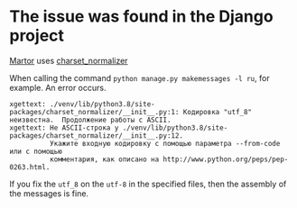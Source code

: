 # The issue was found in the Django project

[Martor](https://github.com/agusmakmun/django-markdown-editor) uses  [charset_normalizer](https://github.com/ousret/charset_normalizer)

When calling the command `python manage.py makemessages -l ru`, for example. An error occurs.

```
xgettext: ./venv/lib/python3.8/site-packages/charset_normalizer/__init__.py:1: Кодировка "utf_8" неизвестна.  Продолжение работы с ASCII.
xgettext: Не ASCII-строка у ./venv/lib/python3.8/site-packages/charset_normalizer/__init__.py:12.
          Укажите входную кодировку с помощью параметра --from-code или с помощью
          комментария, как описано на http://www.python.org/peps/pep-0263.html.
```

If you fix the `utf_8` on the `utf-8` in the specified files, then the assembly of the messages is fine.